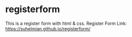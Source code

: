 # registerform
This is a register form with html &amp; css. Register Form Link: https://suhelmian.github.io/registerform/

